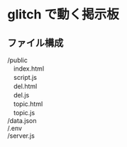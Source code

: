 # glitch で動く掲示板

## ファイル構成

/public<br>
　index.html<br>
　script.js<br>
　del.html<br>
　del.js<br>
　topic.html<br>
　topic.js<br>
/data.json<br>
/.env<br>
/server.js<br>
